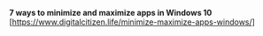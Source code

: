 

**7 ways to minimize and maximize apps in Windows 10**
[https://www.digitalcitizen.life/minimize-maximize-apps-windows/]
